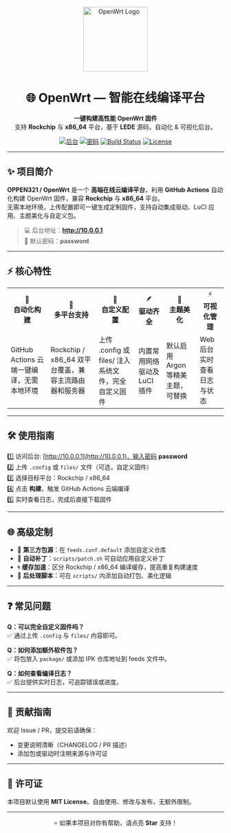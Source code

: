 <p align="center">
  <img src="https://doc.embedfire.com/openwrt/user_manal/zh/latest/_images/openwrtlogo.png" width="150" alt="OpenWrt Logo">
</p>

<h1 align="center">🌐  OpenWrt — 智能在线编译平台</h1>

<p align="center">
  <strong>一键构建高性能 OpenWrt 固件</strong><br>
  支持 <b>Rockchip</b> 与 <b>x86_64</b> 平台，基于 <b>LEDE</b> 源码，自动化 & 可视化后台。
</p>

<p align="center">
  <a href="http://10.0.0.1"><img src="https://img.shields.io/badge/后台-10.0.0.1-blue.svg" alt="后台"></a>
  <a href="#"><img src="https://img.shields.io/badge/密码-password-red.svg" alt="密码"></a>
  <a href="https://github.com/OPPEN321/OpenWrt/actions/workflows/build.yml"><img src="https://github.com/oppen321/OpenWrt/workflows/Build/badge.svg" alt="Build Status"></a>
  <a href="#"><img src="https://img.shields.io/badge/License-MIT-green.svg" alt="License"></a>
</p>

---

## ✨ 项目简介

**OPPEN321 / OpenWrt** 是一个 **高端在线云编译平台**，利用 **GitHub Actions** 自动化构建 OpenWrt 固件，兼容 **Rockchip** 与 **x86_64** 平台。  
无需本地环境，上传配置即可一键生成定制固件，支持自动集成驱动、LuCI 应用、主题美化与自定义包。

> 💻 后台地址：<b>http://10.0.0.1</b>  
> 🔑 默认密码：<b>password</b>

---

## ⚡ 核心特性

<table>
<tr>
<td align="center">🚀<br><b>自动化构建</b></td>
<td align="center">🧩<br><b>多平台支持</b></td>
<td align="center">🧱<br><b>自定义配置</b></td>
<td align="center">🪶<br><b>驱动齐全</b></td>
<td align="center">💎<br><b>主题美化</b></td>
<td align="center">⚡<br><b>可视化管理</b></td>
</tr>
<tr>
<td>GitHub Actions 云端一键编译，无需本地环境</td>
<td>Rockchip / x86_64 双平台覆盖，兼容主流路由器和服务器</td>
<td>上传 .config 或 files/ 注入系统文件，完全自定义固件</td>
<td>内置常用网络驱动及 LuCI 插件</td>
<td>默认启用 Argon 等精美主题，可替换</td>
<td>Web 后台实时查看日志与状态</td>
</tr>
</table>

---

## 🛠 使用指南

1️⃣ 访问后台: [http://10.0.0.1](http://10.0.0.1)，输入密码 <b>password</b>  
2️⃣ 上传 `.config` 或 `files/` 文件（可选，自定义固件）  
3️⃣ 选择目标平台：Rockchip / x86_64  
4️⃣ 点击 **构建**，触发 GitHub Actions 云端编译  
5️⃣ 实时查看日志，完成后直接下载固件  

---

## 🌐 高级定制

- 🧰 **第三方包源**：在 `feeds.conf.default` 添加自定义仓库  
- 🧩 **自动补丁**：`scripts/patch.sh` 可自动应用自定义补丁  
- 🌀 **缓存加速**：区分 Rockchip / x86_64 编译缓存，提高重复构建速度  
- 🧬 **后处理脚本**：可在 `scripts/` 内添加自动打包、美化逻辑  

---

## ❓ 常见问题

**Q：可以完全自定义固件吗？**  
✅ 通过上传 `.config` 与 `files/` 内容即可。  

**Q：如何添加额外软件包？**  
✅ 将包放入 `package/` 或添加 IPK 仓库地址到 feeds 文件中。  

**Q：如何查看编译日志？**  
✅ 后台提供实时日志，可追踪错误或进度。  

---

## 🤝 贡献指南

欢迎 Issue / PR，提交前请确保：  
- 变更说明清晰（CHANGELOG / PR 描述）  
- 添加包或驱动时注明来源与许可证  

---

## 📜 许可证

本项目默认使用 **MIT License**。自由使用、修改与发布，无额外限制。  

---

<p align="center">
⭐ 如果本项目对你有帮助，请点亮 <b>Star</b> 支持！
</p>

